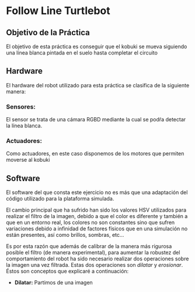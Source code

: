 # Follow Line Turtlebot

## Objetivo de la Práctica
El objetivo de esta práctica es conseguir que el kobuki se mueva siguiendo una línea blanca pintada en el suelo hasta completar el circuito

## Hardware

El hardware del robot utilizado para esta práctica se clasifica de la siguiente manera:

### Sensores:

El sensor se trata de una cámara RGBD mediante la cual se podŕa detectar la línea blanca.

### Actuadores:

Como actuadores, en este caso disponemos de los motores que permiten moverse al kobuki

## Software

El software del que consta este ejercicio no es más que una adaptación del código utilizado para la plataforma simulada.

El cambio principal que ha sufrido han sido los valores HSV utilizados para realizar el filtro de la imagen, debido a que el
color es diferente y también a que en un entorno real, los colores no son constantes sino que sufren variaciones debido a infinidad de factores físicos que en una simulación no están presentes, así como brillos, sombras, etc...

Es por esta razón que además de calibrar de la manera más rigurosa posible el filtro (de manera experimental), para aumentar la robustez del comportamiento del robot ha sido necesario realizar dos operaciones sobre la imagen una vez filtrada. Estas dos operaciones son *dilatar* y *erosionar*. Éstos son conceptos que explicaré a continuación:

* **Dilatar:** Partimos de una imagen 
